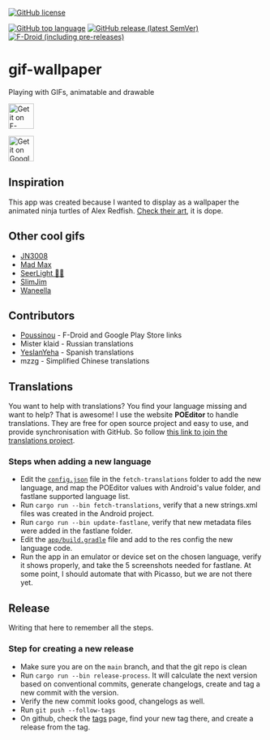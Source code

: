 [![GitHub license](https://img.shields.io/github/license/redwarp/gif-wallpaper)](https://github.com/redwarp/gif-wallpaper/blob/main/LICENSE)

[![GitHub top language](https://img.shields.io/github/languages/top/redwarp/gif-wallpaper)](https://github.com/redwarp/gif-wallpaper/search?l=kotlin) [![GitHub release (latest SemVer)](https://img.shields.io/github/v/release/redwarp/gif-wallpaper)](https://github.com/redwarp/gif-wallpaper/releases) [![F-Droid (including pre-releases)](https://img.shields.io/f-droid/v/net.redwarp.gifwallpaper)](https://f-droid.org/packages/net.redwarp.gifwallpaper)

# gif-wallpaper

Playing with GIFs, animatable and drawable

[<img src="https://fdroid.gitlab.io/artwork/badge/get-it-on.png" alt="Get it on F-Droid" height=50>](https://f-droid.org/packages/net.redwarp.gifwallpaper)

[<img src="https://play.google.com/intl/en_us/badges/images/generic/en-play-badge.png" alt="Get it on Google Play" height=50>](https://play.google.com/store/apps/details?id=net.redwarp.gifwallpaper)

## Inspiration

This app was created because I wanted to display as a wallpaper the animated ninja turtles of
Alex Redfish. [Check their art](https://www.artstation.com/artwork/5wm5W), it is dope.

## Other cool gifs

* [JN3008](https://jn3008.tumblr.com/)
* [Mad Max](https://www.behance.net/gallery/26428843/MAD-MAX-Fury-Road)
* [SeerLight 🌙✨](https://twitter.com/seerlight)
* [SlimJim](http://www.slimjimstudios.com/#/la-gifathon/)
* [Waneella](https://twitter.com/waneella_/)

## Contributors

* [Poussinou](https://github.com/Poussinou) - F-Droid and Google Play Store links
* Mister klaid - Russian translations
* [YesIanYeha](https://github.com/Preyesianyeha) - Spanish translations
* mzzg - Simplified Chinese translations

## Translations

You want to help with translations? You find your language missing and want to help?
That is awesome!
I use the website **POEditor** to handle translations. They are free for open source project and easy to use, and provide synchronisation with GitHub. So follow [this link to join the translations project](https://poeditor.com/join/project?hash=QaDkuFZTp2).

### Steps when adding a new language

* Edit the [`config.json`](fetch-translations/config.json) file in the `fetch-translations` folder to add the new language, and map the POEditor values with Android's value folder, and fastlane supported language list.
* Run `cargo run --bin fetch-translations`, verify that a new strings.xml files was created in the Android project.
* Run `cargo run --bin update-fastlane`, verify that new metadata files were added in the fastlane folder.
* Edit the [`app/build.gradle`](app/build.gradle) file and add to the res config the new language code.
* Run the app in an emulator or device set on the chosen language, verify it shows properly, and take the 5 screenshots needed for fastlane. At some point, I should automate that with Picasso, but we are not there yet.

## Release

Writing that here to remember all the steps.

### Step for creating a new release

* Make sure you are on the `main` branch, and that the git repo is clean
* Run `cargo run --bin release-process`. It will calculate the next version based on conventional commits, generate changelogs, create and tag a new commit with the version.
* Verify the new commit looks good, changelogs as well.
* Run `git push --follow-tags`
* On github, check the [tags](https://github.com/redwarp/gif-wallpaper/tags) page, find your new tag there, and create a release from the tag.
